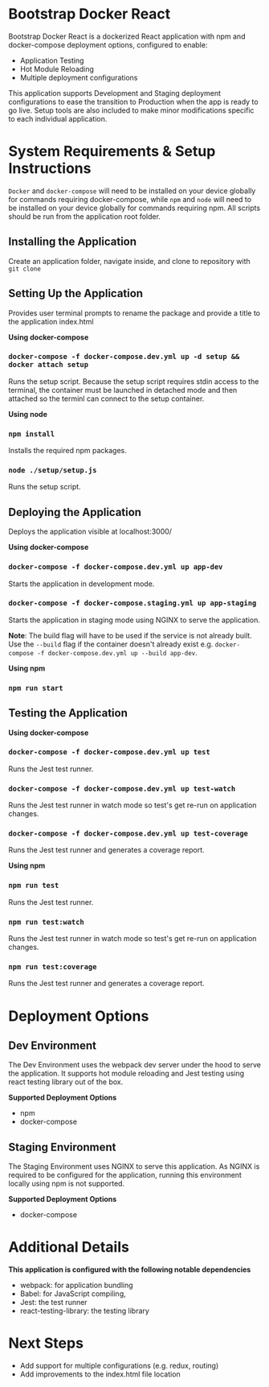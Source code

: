 # Bootstrap Docker React

Bootstrap Docker React is a dockerized React application with npm and docker-compose deployment options, configured to enable:

* Application Testing
* Hot Module Reloading
* Multiple deployment configurations

This application supports Development and Staging deployment configurations to ease the transition to Production when the app is ready to go live. Setup tools are also included to make minor modifications specific to each individual application.

# System Requirements & Setup Instructions

`Docker` and `docker-compose` will need to be installed on your device globally for commands requiring docker-compose, while `npm` and `node` will need to be installed on your device globally for commands requiring npm. All scripts should be run from the application root folder.

## Installing the Application

Create an application folder, navigate inside, and clone to repository with `git clone`

## Setting Up the Application

Provides user terminal prompts to rename the package and provide a title to the application index.html

**Using docker-compose**

### `docker-compose -f docker-compose.dev.yml up -d setup && docker attach setup`

Runs the setup script. Because the setup script requires stdin access to the terminal, the container must be launched in detached mode and then attached so the terminl can connect to the setup container. 

**Using node**

### `npm install`

Installs the required npm packages.

### `node ./setup/setup.js`

Runs the setup script.

## Deploying the Application

Deploys the application visible at localhost:3000/

**Using docker-compose**

### `docker-compose -f docker-compose.dev.yml up app-dev`

Starts the application in development mode.

### `docker-compose -f docker-compose.staging.yml up app-staging`

Starts the application in staging mode using NGINX to serve the application.

**Note**: The build flag will have to be used if the service is not already built. Use the `--build` flag if the container doesn't already exist e.g. `docker-compose -f docker-compose.dev.yml up --build app-dev`. 

**Using npm**

### `npm run start`

## Testing the Application

**Using docker-compose**

### `docker-compose -f docker-compose.dev.yml up test`

Runs the Jest test runner.

### `docker-compose -f docker-compose.dev.yml up test-watch`

Runs the Jest test runner in watch mode so test's get re-run on application changes.

### `docker-compose -f docker-compose.dev.yml up test-coverage`

Runs the Jest test runner and generates a coverage report.

**Using npm**

### `npm run test`

Runs the Jest test runner.

### `npm run test:watch`

Runs the Jest test runner in watch mode so test's get re-run on application changes.

### `npm run test:coverage`

Runs the Jest test runner and generates a coverage report.

# Deployment Options

## Dev Environment

The Dev Environment uses the webpack dev server under the hood to serve the application. It supports hot module reloading and Jest testing using react testing library out of the box. 

**Supported Deployment Options**

* npm
* docker-compose

## Staging Environment

The Staging Environment uses NGINX to serve this application. As NGINX is required to be configured for the application, running this environment locally using npm is not supported.

**Supported Deployment Options**

* docker-compose

# Additional Details

**This application is configured with the following notable dependencies**

* webpack: for application bundling
* Babel: for JavaScript compiling, 
* Jest: the test runner
* react-testing-library: the testing library

# Next Steps

* Add support for multiple configurations (e.g. redux, routing)
* Add improvements to the index.html file location
